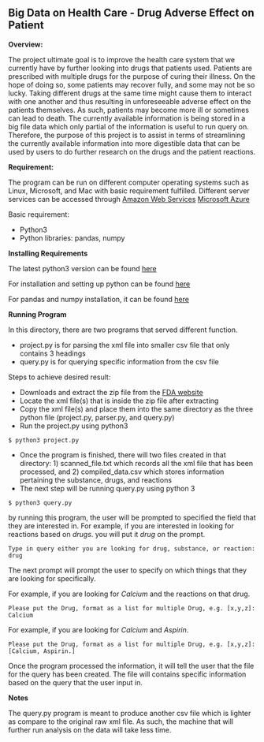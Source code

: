 ## Big Data on Health Care - Drug Adverse Effect on Patient


**Overview:**

The project ultimate goal is to improve the health care system that we currently have by further looking into drugs that patients used. Patients are prescribed with multiple drugs for the purpose of curing their illness. On the hope of doing so, some patients may recover fully, and some may not be so lucky.  Taking different drugs at the same time might cause them to interact with one another and thus resulting in unforeseeable adverse effect on the patients themselves. As such, patients may become more ill or sometimes can lead to death. The currently available information is being stored in a big file data which only partial of the information is useful to run query on. Therefore, the purpose of this project is to assist in terms of streamlining the currently available information into more digestible data that can be used by users to do further research on the drugs and the patient reactions.


**Requirement:**

The program can be run on different computer operating systems such as Linux, Microsoft, and Mac with basic requirement fulfilled. Different server services can be accessed through [Amazon Web Services](http://bl) [Microsoft Azure](http)

Basic requirement:
  * Python3
  * Python libraries: pandas, numpy


**Installing Requirements**

The latest python3 version can be found [here](https://www.python.org/downloads/ "Python Downloads")

For installation and setting up python can be found [here](https://realpython.com/installing-python/ "Installing and Python setup")

For pandas and numpy installation, it can be found [here](https://pandas.pydata.org/pandas-docs/stable/install.html)


**Running Program**

In this directory, there are two programs that served different function.

  * project.py is for parsing the xml file into smaller csv file that only contains 3 headings
  * query.py is for querying specific information from the csv file

Steps to achieve desired result:

  * Downloads and extract the zip file from the [FDA website](https://fis.fda.gov/extensions/FPD-QDE-FAERS/FPD-QDE-FAERS.html)
  * Locate the xml file(s) that is inside the zip file after extracting
  * Copy the xml file(s) and place them into the same directory as the three python file (project.py, parser.py, and query.py)
  * Run the project.py using python3
  ```
  $ python3 project.py
  ```
  * Once the program is finished, there will two files created in that directory: 1) scanned_file.txt which records all the xml file that has been processed, and 2) compiled_data.csv which stores information pertaining the substance, drugs, and reactions
  * The next step will be running query.py using python 3
  ```
  $ python3 query.py
  ```
  by running this program, the user will be prompted to specified the field that they are interested in. For example, if you are interested in looking for reactions based on *drugs*. you will put it *drug* on the prompt.
  ```
  Type in query either you are looking for drug, substance, or reaction: drug
  ```

  The next prompt will prompt the user to specify on which things that they are looking for specifically.

  For example, if you are looking for *Calcium* and the reactions on that drug.

  ```
  Please put the Drug, format as a list for multiple Drug, e.g. [x,y,z]: Calcium
  ```

  For example, if you are looking for *Calcium* and *Aspirin*.

  ```
  Please put the Drug, format as a list for multiple Drug, e.g. [x,y,z]: [Calcium, Aspirin.]
  ```

  Once the program processed the information, it will tell the user that the file for the query has been created.
  The file will contains specific information based on the query that the user input in.

**Notes**

The query.py program is meant to produce another csv file which is lighter as compare to the original raw xml file. As such, the machine that will further run analysis on the data will take less time.
